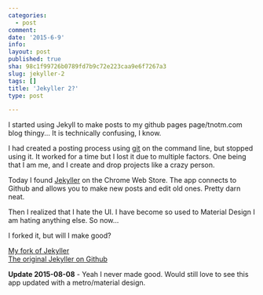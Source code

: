 ```yaml
---
categories:
  - post
comment: 
date: '2015-6-9'
info: 
layout: post
published: true
sha: 98c1f99726b0789fd7b9c72e223caa9e6f7267a3
slug: jekyller-2
tags: []
title: 'Jekyller 2?'
type: post

---
```



I started using Jekyll to make posts to my github pages page/tnotm.com blog thingy... It is technically confusing, I know.

I had created a posting process using [git](http://en.wikipedia.org/wiki/Git_%28software%29) on the command line, but stopped using it.  It worked for a time but I lost it due to multiple factors.  One being that I am me, and I create and drop projects like a crazy person.

Today I found [Jekyller](https://chrome.google.com/webstore/detail/jekyller/lgdhgkhhglmhiacjecigalebiffjklec/related?utm_source=chrome-app-launcher-info-dialog) on the Chrome Web Store.  The app connects to Github and allows you to make new posts and edit old ones.  Pretty darn neat.

Then I realized that I hate the UI.  I have become so used to Material Design I am hating anything else.  So now...

I forked it, but will I make good?

[My fork of Jekyller](https://github.com/tnotm/jekyller) 
<br>
[The original Jekyller on Github](https://github.com/shinemoon/jekyller)

**Update 2015-08-08** -  Yeah I never made good.  Would still love to see this app updated with a metro/material design.